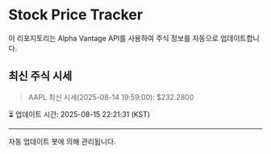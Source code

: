 
# Stock Price Tracker

이 리포지토리는 Alpha Vantage API를 사용하여 주식 정보를 자동으로 업데이트합니다.

## 최신 주식 시세
> AAPL 최신 시세(2025-08-14 19:59:00): $232.2800

⏳ 업데이트 시간: 2025-08-15 22:21:31 (KST)

---
자동 업데이트 봇에 의해 관리됩니다.
